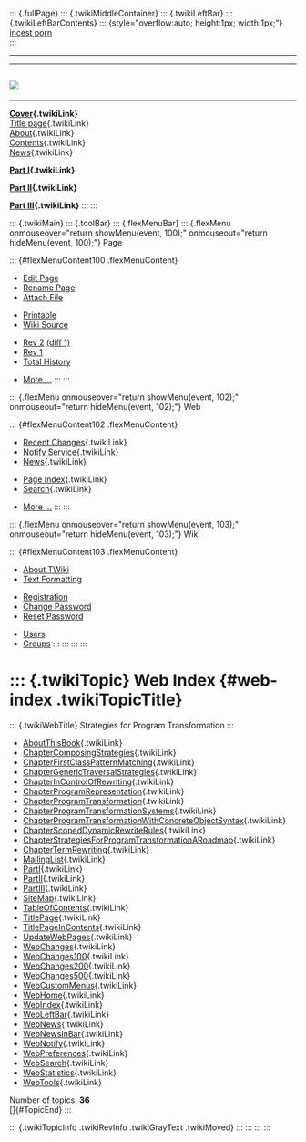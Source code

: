 ::: {.fullPage}
::: {.twikiMiddleContainer}
::: {.twikiLeftBar}
::: {.twikiLeftBarContents}
::: {style="overflow:auto; height:1px; width:1px;"}
[incest porn](http://sexpace.net/)\
:::

------------------------------------------------------------------------

  -----------------------------------------------------------------------------
  [![](../pub/Stratego/StrategoLogo/StrategoLogoTextless-100px.png)](WebHome)
  -----------------------------------------------------------------------------

------------------------------------------------------------------------

**[Cover](WebHome){.twikiLink}**\
[Title page](TitlePage){.twikiLink}\
[About](AboutThisBook){.twikiLink}\
[Contents](TableOfContents){.twikiLink}\
[News](WebNews){.twikiLink}

**[Part I](PartI){.twikiLink}**

**[Part II](PartII){.twikiLink}**

**[Part III](PartIII){.twikiLink}**
:::
:::

::: {.twikiMain}
::: {.toolBar}
::: {.flexMenuBar}
::: {.flexMenu onmouseover="return showMenu(event, 100);" onmouseout="return hideMenu(event, 100);"}
Page

::: {#flexMenuContent100 .flexMenuContent}
-   [Edit
    Page](http://www.program-transformation.org/edit/Book/WebIndex?t=1536827724)
-   [Rename
    Page](http://www.program-transformation.org/rename/Book/WebIndex)
-   [Attach
    File](http://www.program-transformation.org/attach/Book/WebIndex)

<!-- -->

-   [Printable](http://www.program-transformation.org/view/Book/WebIndex?skin=print.pattern)
-   [Wiki
    Source](http://www.program-transformation.org/view/Book/WebIndex?skin=text&raw=on&contenttype=text/plain)

<!-- -->

-   [Rev
    2](http://www.program-transformation.org/view/Book/WebIndex?rev=1.2)
    [(diff 1)](http://www.program-transformation.org/rdiff/Book/WebIndex?rev1=1.2&rev2=1.1)
-   [Rev
    1](http://www.program-transformation.org/view/Book/WebIndex?rev=1.1)
-   [Total
    History](http://www.program-transformation.org/rdiff/Book/WebIndex)

<!-- -->

-   [More
    \...](http://www.program-transformation.org/oops/Book/WebIndex?template=oopsmore&param1=1.2&param2=1.2)
:::
:::

::: {.flexMenu onmouseover="return showMenu(event, 102);" onmouseout="return hideMenu(event, 102);"}
Web

::: {#flexMenuContent102 .flexMenuContent}
-   [Recent Changes](WebChanges){.twikiLink}
-   [Notify Service](WebNotify){.twikiLink}
-   [News](WebNews){.twikiLink}

<!-- -->

-   [Page Index](WebIndex){.twikiLink}
-   [Search](WebSearch){.twikiLink}

<!-- -->

-   [More
    \...](http://www.program-transformation.org/oops/Book/WebIndex?template=oopsmore&param1=1.2&param2=1.2)
:::
:::

::: {.flexMenu onmouseover="return showMenu(event, 103);" onmouseout="return hideMenu(event, 103);"}
Wiki

::: {#flexMenuContent103 .flexMenuContent}
-   [About
    TWiki](http://www.program-transformation.org/view/TWiki/WebHome)
-   [Text
    Formatting](http://www.program-transformation.org/view/TWiki/TextFormattingRules)

<!-- -->

-   [Registration](http://www.program-transformation.org/view/TWiki/TWikiRegistration)
-   [Change
    Password](http://www.program-transformation.org/view/TWiki/ChangePassword)
-   [Reset
    Password](http://www.program-transformation.org/view/TWiki/ResetPassword)

<!-- -->

-   [Users](http://www.program-transformation.org/view/Main/TWikiUsers)
-   [Groups](http://www.program-transformation.org/view/Main/TWikiGroups)
:::
:::
:::
:::

::: {.twikiTopic}
Web Index {#web-index .twikiTopicTitle}
=========

::: {.twikiWebTitle}
Strategies for Program Transformation
:::

-   [AboutThisBook](AboutThisBook){.twikiLink}
-   [ChapterComposingStrategies](ChapterComposingStrategies){.twikiLink}
-   [ChapterFirstClassPatternMatching](ChapterFirstClassPatternMatching){.twikiLink}
-   [ChapterGenericTraversalStrategies](ChapterGenericTraversalStrategies){.twikiLink}
-   [ChapterInControlOfRewriting](ChapterInControlOfRewriting){.twikiLink}
-   [ChapterProgramRepresentation](ChapterProgramRepresentation){.twikiLink}
-   [ChapterProgramTransformation](ChapterProgramTransformation){.twikiLink}
-   [ChapterProgramTransformationSystems](ChapterProgramTransformationSystems){.twikiLink}
-   [ChapterProgramTransformationWithConcreteObjectSyntax](ChapterProgramTransformationWithConcreteObjectSyntax){.twikiLink}
-   [ChapterScopedDynamicRewriteRules](ChapterScopedDynamicRewriteRules){.twikiLink}
-   [ChapterStrategiesForProgramTransformationARoadmap](ChapterStrategiesForProgramTransformationARoadmap){.twikiLink}
-   [ChapterTermRewriting](ChapterTermRewriting){.twikiLink}
-   [MailingList](MailingList){.twikiLink}
-   [PartI](PartI){.twikiLink}
-   [PartII](PartII){.twikiLink}
-   [PartIII](PartIII){.twikiLink}
-   [SiteMap](SiteMap){.twikiLink}
-   [TableOfContents](TableOfContents){.twikiLink}
-   [TitlePage](TitlePage){.twikiLink}
-   [TitlePageInContents](TitlePageInContents){.twikiLink}
-   [UpdateWebPages](UpdateWebPages){.twikiLink}
-   [WebChanges](WebChanges){.twikiLink}
-   [WebChanges100](WebChanges100){.twikiLink}
-   [WebChanges200](WebChanges200){.twikiLink}
-   [WebChanges500](WebChanges500){.twikiLink}
-   [WebCustomMenus](WebCustomMenus){.twikiLink}
-   [WebHome](WebHome){.twikiLink}
-   [WebIndex](WebIndex){.twikiLink}
-   [WebLeftBar](WebLeftBar){.twikiLink}
-   [WebNews](WebNews){.twikiLink}
-   [WebNewsInBar](WebNewsInBar){.twikiLink}
-   [WebNotify](WebNotify){.twikiLink}
-   [WebPreferences](WebPreferences){.twikiLink}
-   [WebSearch](WebSearch){.twikiLink}
-   [WebStatistics](WebStatistics){.twikiLink}
-   [WebTools](WebTools){.twikiLink}

Number of topics: **36**\
[]{#TopicEnd}
:::

::: {.twikiTopicInfo .twikiRevInfo .twikiGrayText .twikiMoved}
:::
:::
:::
:::
